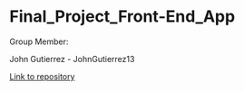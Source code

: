 # Final_Project_Front-End_App

Group Member: 

John Gutierrez - JohnGutierrez13

[Link to repository](https://github.com/JohnGutierrez13/Final_Project_Front-End_App.git)
